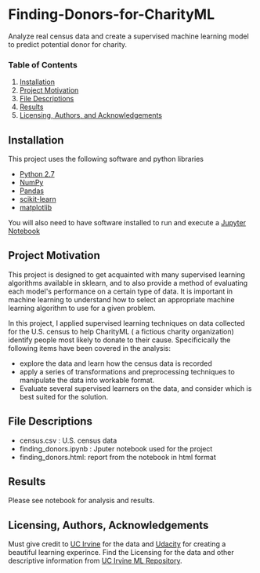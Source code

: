 # Finding-Donors-for-CharityML
Analyze real census data and create a supervised machine learning model to predict potential donor for charity.

### Table of Contents

1. [Installation](#installation)
2. [Project Motivation](#motivation)
3. [File Descriptions](#files)
4. [Results](#results)
5. [Licensing, Authors, and Acknowledgements](#licensing)

## Installation <a name="installation"></a>
This project uses the following software and python libraries

- [Python 2.7](https://www.python.org/download/releases/2.7/)
- [NumPy](http://www.numpy.org/)
- [Pandas](http://pandas.pydata.org/)
- [scikit-learn](http://scikit-learn.org/stable/)
- [matplotlib](http://matplotlib.org/)

You will also need to have software installed to run and execute a [Jupyter Notebook](http://ipython.org/notebook.html)
  

## Project Motivation<a name="motivation"></a>
This project is designed to get acquainted with many supervised learning algorithms available in sklearn, and to also provide a method of evaluating each model's performance on a certain type of data. It is important
in machine learning to understand how to select an appropriate machine learning algorithm to use for a given problem.

In this project, I applied supervised learning techniques on data collected for the U.S. census to help CharityML ( a fictious charity organization) identify people most likely to donate to their cause.
Specificically the following items have been covered in the analysis:
* explore the data and learn how the census data is recorded
* apply a series of transformations and preprocessing techniques to manipulate the data into workable format.
* Evaluate several supervised learners on the data, and consider which is best suited for the solution.

## File Descriptions <a name="files"></a>
* census.csv : U.S. census data 
* finding_donors.ipynb : Jputer notebook used for the project
* finding_donors.html: report from the notebook in html format

## Results<a name="results"></a>

Please see notebook for analysis and results.

## Licensing, Authors, Acknowledgements<a name="licensing"></a>

Must give credit to [UC Irvine](https://archive.ics.uci.edu/ml/datasets/Census+Income) for the data and   [Udacity](https://www.udacity.com/courses/all) for creating a beautiful learning experince.  Find the Licensing for the data and other descriptive information from [UC Irvine ML Repository](https://archive.ics.uci.edu/ml/datasets/Census+Income).
